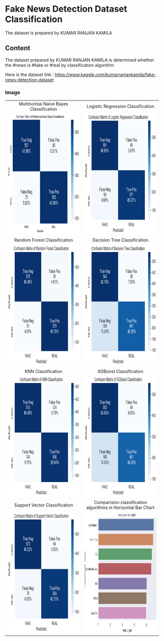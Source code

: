 # Fake News Detection Dataset Classification

The dataset is prepared by KUMAR RANJAN KAMILA

## Content

The dataset prepared by KUMAR RANJAN KAMILA is determined 
whether the #news is #fake or #real by classification algorithm


Here is the dataset link : https://www.kaggle.com/kumarranjankamila/fake-news-detection-dataset

### Image

<table style="border: 0px;">
  <tr>
     <td align="center"> Multinomial Naive Bayes Classification </td>
     <td align="center"> Logistic Regression Classification </td>
  </tr>
  <tr>
    <td><img width="400" height="400" src ="https://github.com/Rapter1990/Fake-News-Detection-Dataset-Classification/blob/master/images/image1.png"></td>
    <td><img width="400" height="400" src ="https://github.com/Rapter1990/Fake-News-Detection-Dataset-Classification/blob/master/images/image2.png"></td>
  </tr>
  <tr>
     <td align="center"> Random Forest Classification </td>
     <td align="center"> Decision Tree Classification </td>
  </tr>
  <tr>
    <td><img width="400" height="400" src ="https://github.com/Rapter1990/Fake-News-Detection-Dataset-Classification/blob/master/images/image3.png"></td>
    <td><img width="400" height="400" src ="https://github.com/Rapter1990/Fake-News-Detection-Dataset-Classification/blob/master/images/image4.png"></td>
  </tr>
  <tr>
     <td align="center"> KNN Classification </td>
     <td align="center"> XGBoost Classification </td>
  </tr>
  <tr>
    <td><img width="400" height="400" src ="https://github.com/Rapter1990/Fake-News-Detection-Dataset-Classification/blob/master/images/image5.png"></td>
    <td><img width="400" height="400" src ="https://github.com/Rapter1990/Fake-News-Detection-Dataset-Classification/blob/master/images/image6.png"></td>
  </tr>
  <tr>
     <td align="center"> Support Vector Classification </td>
     <td align="center"> Comparision classification algorithms in Horizontal Bar Chart </td>
  </tr>
  <tr>
    <td><img width="400" height="400" src ="https://github.com/Rapter1990/Fake-News-Detection-Dataset-Classification/blob/master/images/image7.png"></td>
    <td><img width="400" height="400" src ="https://github.com/Rapter1990/Fake-News-Detection-Dataset-Classification/blob/master/images/image8.png"></td>
  </tr>
 </table>
